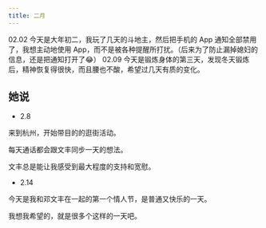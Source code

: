 ```yaml
---
title: 二月
---
```


02.02 今天是大年初二，我玩了几天的斗地主，然后把手机的 App 通知全部禁用了，我想主动地使用 App，而不是被各种提醒所打扰。（后来为了防止漏掉媳妇的信息，还是把通知打开了😂）
02.09 今天是锻炼身体的第三天，发现冬天锻炼后，精神恢复得很快，而且腰也不酸，希望过几天有质的变化。

## 她说

- 2.8

来到杭州，开始带目的的逛街活动。

每天通话都会跟文丰同步一天的想法。

文丰总是能让我感受到最大程度的支持和宽慰。

- 2.14

今天是我和邓文丰在一起的第一个情人节，是普通又快乐的一天。

我想我希望的，就是很多个这样的一天吧。